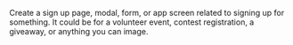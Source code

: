 Create a sign up page, modal, form, or app screen related to signing up for something. It could be for a volunteer event, contest registration, a giveaway, or anything you can image.
